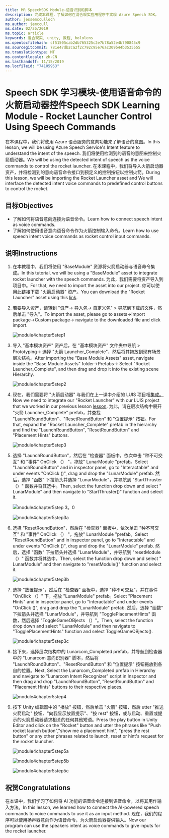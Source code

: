 ```yaml
---
title: MR SpeechSDK Module-语音识别和脚本
description: 完成本课程，了解如何在混合现实应用程序中实现 Azure Speech SDK。
author: jessemcculloch
ms.author: jemccull
ms.date: 02/26/2019
ms.topic: article
keywords: 混合现实, unity, 教程, hololens
ms.openlocfilehash: cf51505cab2db765325c2e7b78a52e4b790845c9
ms.sourcegitcommit: 781e47db2ca2f2c792c95e76ac309b44b3535555
ms.translationtype: MT
ms.contentlocale: zh-CN
ms.lasthandoff: 11/15/2019
ms.locfileid: "74105953"
---
```

# <a name="speech-sdk-learning-module---rocket-launcher-control-using-speech-commands"></a><span data-ttu-id="1af95-104">Speech SDK 学习模块-使用语音命令的火箭启动器控件</span><span class="sxs-lookup"><span data-stu-id="1af95-104">Speech SDK Learning Module - Rocket Launcher Control Using Speech Commands</span></span>

<span data-ttu-id="1af95-105">在本课程中，我们将使用 Azure 语音服务的意向功能来了解语音的意图。</span><span class="sxs-lookup"><span data-stu-id="1af95-105">In this lesson, we will be using Azure Speech Service's Intent feature to understand the intent of the speech.</span></span> <span data-ttu-id="1af95-106">我们将使用检测到的语音的意图来控制火箭启动器。</span><span class="sxs-lookup"><span data-stu-id="1af95-106">We will be using the detected intent of speech as the voice commands to control the rocket launcher.</span></span> <span data-ttu-id="1af95-107">在本课程中，我们将导入火箭启动器资产，并将检测到的意向语音命令接口到预定义的控制按钮以控制火箭。</span><span class="sxs-lookup"><span data-stu-id="1af95-107">During this lesson, we will be importing the Rocket Launcher asset and We will interface the detected intent voice commands to predefined control buttons to control the rocket.</span></span>

## <a name="objectives"></a><span data-ttu-id="1af95-108">目标</span><span class="sxs-lookup"><span data-stu-id="1af95-108">Objectives</span></span>

- <span data-ttu-id="1af95-109">了解如何将语音意向连接为语音命令。</span><span class="sxs-lookup"><span data-stu-id="1af95-109">Learn how to connect speech intent as voice commands.</span></span>
- <span data-ttu-id="1af95-110">了解如何使用语音意向语音命令作为火箭控制输入命令。</span><span class="sxs-lookup"><span data-stu-id="1af95-110">Learn how to use speech intent voice commands as rocket control input commands.</span></span>

## <a name="instructions"></a><span data-ttu-id="1af95-111">说明</span><span class="sxs-lookup"><span data-stu-id="1af95-111">Instructions</span></span>

1. <span data-ttu-id="1af95-112">在本教程中，我们将使用 "BaseModule" 资源将火箭启动器与语音命令集成。</span><span class="sxs-lookup"><span data-stu-id="1af95-112">In this tutorial, we will be using a "BaseModule" asset to integrate rocket launcher with the speech commands.</span></span> <span data-ttu-id="1af95-113">为此，我们需要将资产导入到项目中。</span><span class="sxs-lookup"><span data-stu-id="1af95-113">For that, we need to import the asset into our project.</span></span> <span data-ttu-id="1af95-114">你可以使用此[链接](https://github.com/microsoft/MixedRealityLearning/releases/download/getting-started-v2.1.0.0/Unity.HoloLens2.GettingStarted.Tutorials.Asset.2.1.0.0.unitypackage)下载 "火箭启动器" 资产。</span><span class="sxs-lookup"><span data-stu-id="1af95-114">You can download the "Rocket Launcher" asset using this [link](https://github.com/microsoft/MixedRealityLearning/releases/download/getting-started-v2.1.0.0/Unity.HoloLens2.GettingStarted.Tutorials.Asset.2.1.0.0.unitypackage).</span></span>

2. <span data-ttu-id="1af95-115">若要导入资产，请转到 "资产-> 导入包-> 自定义包" > 导航到下载的文件，然后单击 "导入"。</span><span class="sxs-lookup"><span data-stu-id="1af95-115">To import the asset, please go to assets->Import package->Custom package-> navigate to the downloaded file and click import.</span></span>

    ![module4chapter5step1](images/module4chapter5step1.PNG)

3. <span data-ttu-id="1af95-117">导入 "基本模块资产" 资产后，在 "基本模块资产" 文件夹中导航 > Prototyping-> 选择 "火箭 Launcher_Complete"，然后将其拖放到现有场景层次结构。</span><span class="sxs-lookup"><span data-stu-id="1af95-117">After importing the  "Base Module Assets" asset, navigate inside the "Base Module Assets" folder->Prefabs-> Select "Rocket Launcher_Complete", and then drag and drop it into the existing scene Hierarchy.</span></span>

    ![module4chapter5step2](images/module4chapter5step2.PNG)

4. <span data-ttu-id="1af95-119">现在，我们需要将 "火箭启动器" 与我们在上一课中介绍的 LUIS 项目相[集成。](mrlearning-speechSDK-ch4.md)</span><span class="sxs-lookup"><span data-stu-id="1af95-119">Now we need to integrate our "Rocket Launcher" with our LUIS project that we worked in our previous lesson [lesson](mrlearning-speechSDK-ch4.md).</span></span> <span data-ttu-id="1af95-120">为此，请在层次结构中展开 "火箭 Launcher_Complete" prefab，并查找 "LaunchRoundButton"、"ResetRoundButton" 和 "位置提示" 按钮。</span><span class="sxs-lookup"><span data-stu-id="1af95-120">For that, expand the "Rocket Launcher_Complete" prefab in the hierarchy and find the "LaunchRoundButton", "ResetRoundButton" and "Placement Hints" buttons.</span></span>

    ![module4chapter5step3](images/module4chapter5step3.PNG)

5. <span data-ttu-id="1af95-122">选择 "LaunchRoundButton"，然后在 "检查器" 面板中，依次单击 "种不可交互" 和 "事件" OnClick （） "，拖放" LunarModule "prefab。</span><span class="sxs-lookup"><span data-stu-id="1af95-122">Select "LaunchRoundButton" and in inspector panel, go to "Interactable" and under events "OnClick ()", drag and drop the "LunarModule" prefab.</span></span> <span data-ttu-id="1af95-123">然后，选择 "函数" 下拉箭头并选择 "LunarModule"，并导航到 "StartThruster （）" 函数并将其选中。</span><span class="sxs-lookup"><span data-stu-id="1af95-123">Then, select the function drop down and select " LunarModule" and then navigate to "StartThruster()" function and select it.</span></span>

    ![module4chapter5step 3。0](images/module4chapter5step3.0.PNG)

    ![module4chapter5step3a](images/module4chapter5step3a.PNG)

6. <span data-ttu-id="1af95-126">选择 "ResetRoundButton"，然后在 "检查器" 面板中，依次单击 "种不可交互" 和 "事件" OnClick （） "，拖放" LunarModule "prefab。</span><span class="sxs-lookup"><span data-stu-id="1af95-126">Select "ResetRoundButton" and in inspector panel, go to "Interactable" and under events "OnClick ()", drag and drop the "LunarModule" prefab.</span></span> <span data-ttu-id="1af95-127">然后，选择 "函数" 下拉箭头并选择 "LunarModule"，并导航到 "resetModule （）" 函数并将其选中。</span><span class="sxs-lookup"><span data-stu-id="1af95-127">Then, select the function drop down and select " LunarModule" and then navigate to "resetModule()" function and select it.</span></span>

    ![module4chapter5step3b](images/module4chapter5step3b.PNG)

7. <span data-ttu-id="1af95-129">选择 "放置提示"，然后在 "检查器" 面板中，选择 "种不可交互"，并在事件 "OnClick （）" 下，拖放 "LunarModule" prefab。</span><span class="sxs-lookup"><span data-stu-id="1af95-129">Select "Placement Hints" and in inspector panel, go to "Interactable" and under events "OnClick ()", drag and drop the "LunarModule" prefab.</span></span> <span data-ttu-id="1af95-130">然后，选择 "函数" 下拉箭头并选择 "LunarModule"，并导航到 "TogglePlacementHints" 函数，然后选择 "ToggleGameOBjects （）"。</span><span class="sxs-lookup"><span data-stu-id="1af95-130">Then, select the function drop down and select " LunarModule" and then navigate to "TogglePlacementHints" function and select ToggleGameOBjects().</span></span>

    ![module4chapter5step3c](images/module4chapter5step3c.PNG)

8. <span data-ttu-id="1af95-132">接下来，选择层次结构中的 Lunarcom_Completed prefab，并导航到检查器中的 "Lunarcom 意向识别器" 脚本，然后将 "LaunchRoundButton"、"ResetRoundButton" 和 "位置提示" 按钮拖放到各自的位置。</span><span class="sxs-lookup"><span data-stu-id="1af95-132">Next, Select the Lunarcom_Completed prefab in Hierarchy and navigate to "Lunarcom Intent Recognizer" script in Inspector and then drag and drop  "LaunchRoundButton", "ResetRoundButton" and "Placement Hints" buttons to their respective places.</span></span>

    ![module4chapter5step4](images/module4chapter5step4.PNG)

9. <span data-ttu-id="1af95-134">按下 Unity 编辑器中的 "播放" 按钮，然后单击 "火箭" 按钮，然后 utter "推送火箭启动" 按钮、"向我显示放置提示"、"按 rest" 按钮，或与启动、重置或提示的火箭启动器请求相关的任何其他短语。</span><span class="sxs-lookup"><span data-stu-id="1af95-134">Press the play button in Unity Editor and click on the "Rocket" button and utter the phrases like "Push rocket launch button","show me a placement hint", "press the rest button" or any other phrases related to launch, reset or hint's request for the rocket launcher.</span></span>

    ![module4chapter5step5a](images/module4chapter5step5a.PNG)

    ![module4chapter5step5b](images/module4chapter5step5b.PNG)

    ![module4chapter5step5c](images/module4chapter5step5c.PNG)

## <a name="congratulations"></a><span data-ttu-id="1af95-138">祝贺</span><span class="sxs-lookup"><span data-stu-id="1af95-138">Congratulations</span></span>

<span data-ttu-id="1af95-139">在本课中，我们学习了如何将 AI 功能的语音命令连接到语音命令，以将其用作输入方法。</span><span class="sxs-lookup"><span data-stu-id="1af95-139">In this lesson, we learned how to connect the AI-powered speech commands to voice commands to use it as an input method.</span></span> <span data-ttu-id="1af95-140">现在，我们的程序可以使用扬声器意向作为语音命令，为火箭启动器提供输入。</span><span class="sxs-lookup"><span data-stu-id="1af95-140">Now our program can use the speakers intent as voice commands to give inputs for the rocket launcher.</span></span>
